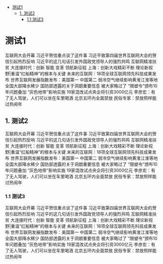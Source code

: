 * [测试1](#测试1)
	* [1. 测试2](#1-测试2)
		* [1.1 测试3](#11-测试3)

# 测试1
互联网大会开幕 习近平贺信重点谈了这件事
习近平致第四届世界互联网大会的贺信引起热烈反响
习近平的这几句话引发外国政党领导人的强烈共鸣
互联网精准扶贫  大连接时代：创新 智能 变革
领航新征程 上海：创新大戏精彩不断
理论新视野|重温“红船精神”的根本与关键
未来的互联网｜18项全球互联网领先科技成果发布
世界互联网发展指数发布：美国第一 中国第二
弱冷空气继续影响黄淮江淮等地 全国大部降水稀少
国防部透露的关于洞朗重要信息 被大家略过了
“限塑令”颁布10年问题叠加 “灰色地带”影响实施
19家混改试点央企将引资3000亿元
李彦宏：有了无人驾驶，人们可以坐在车里喝酒
北京五环内全面禁放 民俗专家：禁放照样能过热闹年
## 1. 测试2
互联网大会开幕 习近平贺信重点谈了这件事
习近平致第四届世界互联网大会的贺信引起热烈反响
习近平的这几句话引发外国政党领导人的强烈共鸣
互联网精准扶贫  大连接时代：创新 智能 变革
领航新征程 上海：创新大戏精彩不断
理论新视野|重温“红船精神”的根本与关键
未来的互联网｜18项全球互联网领先科技成果发布
世界互联网发展指数发布：美国第一 中国第二
弱冷空气继续影响黄淮江淮等地 全国大部降水稀少
国防部透露的关于洞朗重要信息 被大家略过了
“限塑令”颁布10年问题叠加 “灰色地带”影响实施
19家混改试点央企将引资3000亿元
李彦宏：有了无人驾驶，人们可以坐在车里喝酒
北京五环内全面禁放 民俗专家：禁放照样能过热闹年
### 1.1 测试3
互联网大会开幕 习近平贺信重点谈了这件事
习近平致第四届世界互联网大会的贺信引起热烈反响
习近平的这几句话引发外国政党领导人的强烈共鸣
互联网精准扶贫  大连接时代：创新 智能 变革
领航新征程 上海：创新大戏精彩不断
理论新视野|重温“红船精神”的根本与关键
未来的互联网｜18项全球互联网领先科技成果发布
世界互联网发展指数发布：美国第一 中国第二
弱冷空气继续影响黄淮江淮等地 全国大部降水稀少
国防部透露的关于洞朗重要信息 被大家略过了
“限塑令”颁布10年问题叠加 “灰色地带”影响实施
19家混改试点央企将引资3000亿元
李彦宏：有了无人驾驶，人们可以坐在车里喝酒
北京五环内全面禁放 民俗专家：禁放照样能过热闹年